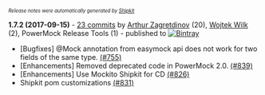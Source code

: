 <sup><sup>*Release notes were automatically generated by [Shipkit](http://shipkit.org/)*</sup></sup>

**1.7.2 (2017-09-15)** - [23 commits](https://github.com/powermock/powermock/compare/powermock-1.7.1...powermock-1.7.2) by [Arthur Zagretdinov](https://github.com/thekingnothing) (20), [Wojtek Wilk](https://github.com/wwilk) (2), PowerMock Release Tools (1) - published to [![Bintray](https://img.shields.io/badge/Bintray-1.7.2-green.svg)](https://bintray.com/powermock/maven/powermock/1.7.2)
 - [Bugfixes] @Mock annotation from easymock api does not work for two fields of the same type. [(#755)](https://github.com/powermock/powermock/issues/755)
 - [Enhancements] Removed deprecated code in PowerMock 2.0.  [(#839)](https://github.com/powermock/powermock/issues/839)
 - [Enhancements] Use Mockito Shipkit for CD [(#826)](https://github.com/powermock/powermock/issues/826)
 - Shipkit pom customizations [(#831)](https://github.com/powermock/powermock/pull/831)

